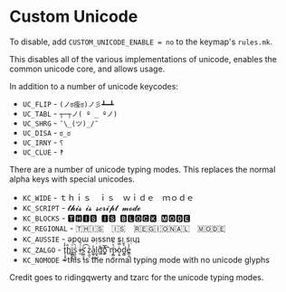# Custom Unicode

To disable, add `CUSTOM_UNICODE_ENABLE = no` to the keymap's `rules.mk`.  

This disables all of the various implementations of unicode, enables the common unicode core, and allows usage. 

In addition to a number of unicode keycodes: 

* `UC_FLIP` - `(ノಠ痊ಠ)ノ彡┻━┻`
* `UC_TABL` - `┬─┬ノ( º _ ºノ)`
* `UC_SHRG` - `¯\_(ツ)_/¯`
* `UC_DISA` -  `ಠ_ಠ`
* `UC_IRNY` - `⸮`
* `UC_CLUE` - `‽`

There are a number of unicode typing modes. This replaces the normal alpha keys with special unicodes. 

* `KC_WIDE` - ｔｈｉｓ ｉｓ ｗｉｄｅ ｍｏｄｅ
* `KC_SCRIPT` - 𝓽𝓱𝓲𝓼 𝓲𝓼 𝓼𝓬𝓻𝓲𝓹𝓽 𝓶𝓸𝓭𝓮
* `KC_BLOCKS` - 🆃🅷🅸🆂 🅸🆂 🅱🅻🅾🅲🅺 🅼🅾🅳🅴
* `KC_REGIONAL` - 🇹‌‌🇭‌‌🇮‌‌🇸‌‌ ‌‌🇮‌‌🇸‌‌ ‌‌🇷‌‌🇪‌‌🇬‌‌🇮‌‌🇴‌‌🇳‌‌🇦‌‌🇱‌‌ ‌‌🇲‌‌🇴‌‌🇩‌‌🇪‌‌
* `KC_AUSSIE` - ǝpoɯ ǝᴉssnɐ sᴉ sᴉɥʇ
* `KC_ZALGO` - t̨͕͙̺͍͐̾ĥ̻ï̳̻̗̜͔ͦs͎̠͈͓͗̀ i̶̫ͭ̆s̛̫̻̜̝͑͡ z̩͈̠͗a͚̜̓͜l͈̟g͋͢͝ò͚ͥ͘͡͞ ḿ̴̡̻̼̔ͪò͔̭̿ͪ̍ḏ̻̊̄̈e̳͕̤ͣͯ
* `KC_NOMODE` - this is the normal typing mode with no unicode glyphs

Credit goes to ridingqwerty and tzarc for the unicode typing modes.
